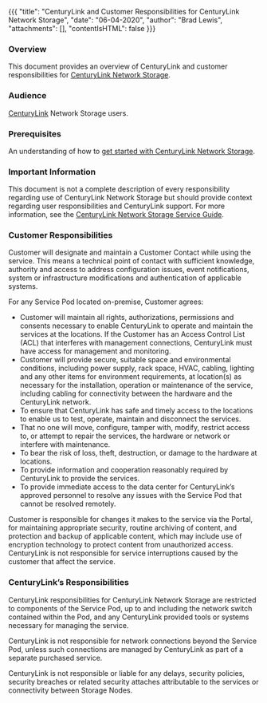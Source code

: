 {{{
  "title": "CenturyLink and Customer Responsibilities for CenturyLink Network Storage",
  "date": "06-04-2020",
  "author": "Brad Lewis",
  "attachments": [],
  "contentIsHTML": false
}}}

### Overview

This document provides an overview of CenturyLink and customer responsibilities for [CenturyLink Network Storage](https://www.ctl.io/centurylink-network-storage/).

### Audience

[CenturyLink](http://www.centurylink.com/) Network Storage users.

### Prerequisites

An understanding of how to [get started with CenturyLink Network Storage](../../getting-started-creating-cns-nodes-volumes.md).

### Important Information

This document is not a complete description of every responsibility regarding use of CenturyLink Network Storage but should provide context regarding user responsibilities and CenturyLink support. For more information, see the [CenturyLink Network Storage Service Guide](https://www.centurylink.com/asset/business/enterprise/service-guides/hosting/centurylink-network-storage-service-guide.pdf).

### Customer Responsibilities

Customer will designate and maintain a Customer Contact while using the service. This means a technical point of contact with sufficient knowledge, authority and access to address configuration issues, event notifications, system or infrastructure modifications and authentication of applicable systems.

For any Service Pod located on-premise, Customer agrees:

* Customer will maintain all rights, authorizations, permissions and consents necessary to enable CenturyLink to operate and maintain the services at the locations.
If the Customer has an Access Control List (ACL) that interferes with management connections, CenturyLink must have access for management and monitoring.
* Customer will provide secure, suitable space and environmental conditions, including power supply, rack space, HVAC, cabling, lighting and any other items for environment requirements, at location(s) as necessary for the installation, operation or maintenance of the service, including cabling for connectivity between the hardware and the CenturyLink network.
* To ensure that CenturyLink has safe and timely access to the locations to enable us to test, operate, maintain and disconnect the services.
* That no one will move, configure, tamper with, modify, restrict access to, or attempt to repair the services, the hardware or network or interfere with maintenance.
* To bear the risk of loss, theft, destruction, or damage to the hardware at locations.
* To provide information and cooperation reasonably required by CenturyLink to provide the services.
* To provide immediate access to the data center for CenturyLink’s approved personnel to resolve any issues with the Service Pod that cannot be resolved remotely.


Customer is  responsible for changes it makes to the service via the Portal, for maintaining appropriate security, routine archiving of content, and protection and backup of applicable content, which may include use of encryption technology to protect content from unauthorized access. CenturyLink is not responsible for service interruptions caused by the customer that affect the service.

### CenturyLink’s Responsibilities

CenturyLink responsibilities for CenturyLink Network Storage are restricted to components of the Service Pod, up to and including the network switch contained within the Pod, and any CenturyLink provided tools or systems necessary for managing the service.

CenturyLink is not responsible for network connections beyond the Service Pod, unless such connections are managed by CenturyLink as part of a separate purchased service.

CenturyLink is not responsible or liable for any delays, security policies, security breaches or related security attaches attributable to the services or connectivity between Storage Nodes.
